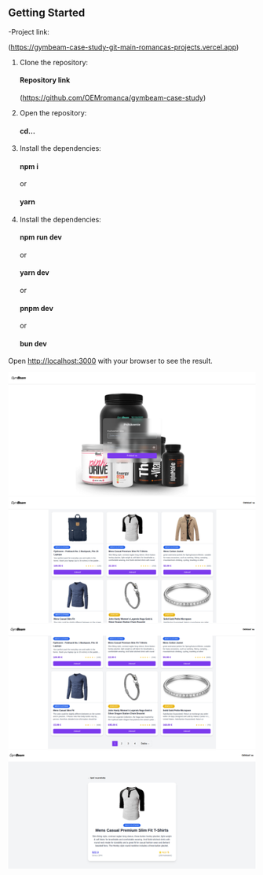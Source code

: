 ## Getting Started

-Project link:

(https://gymbeam-case-study-git-main-romancas-projects.vercel.app)

1. Clone the repository:

   #### Repository link

   (https://github.com/OEMromanca/gymbeam-case-study)

2. Open the repository:

   #### cd...

3. Install the dependencies:

   #### npm i

   or

   #### yarn

4. Install the dependencies:

   #### npm run dev

   or

   #### yarn dev

   or

   #### pnpm dev

   or

   #### bun dev

Open [http://localhost:3000](http://localhost:3000) with your browser to see the result.

![Screenshot 1](./public/images/Screenshot%201.png)
![Screenshot 2](./public//images/Screenshot%202.png)
![Screenshot 3](./public//images/Screenshot%203.png)
![Screenshot 4](./public//images/Screenshot%204.png)
